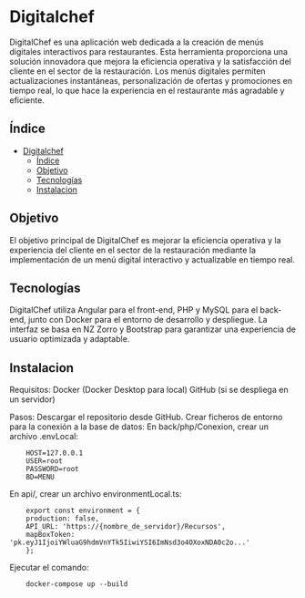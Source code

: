 # Digitalchef

DigitalChef es una aplicación web dedicada a la creación de menús digitales interactivos para restaurantes. Esta herramienta proporciona una solución innovadora que mejora la eficiencia operativa y la satisfacción del cliente en el sector de la restauración. Los menús digitales permiten actualizaciones instantáneas, personalización de ofertas y promociones en tiempo real, lo que hace la experiencia en el restaurante más agradable y eficiente.

## Índice
- [Digitalchef](#digitalchef)
  - [Índice](#índice)
  - [Objetivo](#objetivo)
  - [Tecnologías](#tecnologías)
  - [Instalacion](#instalacion)

## Objetivo
El objetivo principal de DigitalChef es mejorar la eficiencia operativa y la experiencia del cliente en el sector de la restauración mediante la implementación de un menú digital interactivo y actualizable en tiempo real.

## Tecnologías
DigitalChef utiliza Angular para el front-end, PHP y MySQL para el back-end, junto con Docker para el entorno de desarrollo y despliegue. La interfaz se basa en NZ Zorro y Bootstrap para garantizar una experiencia de usuario optimizada y adaptable.

## Instalacion

Requisitos:
    Docker (Docker Desktop para local)
    GitHub (si se despliega en un servidor)

Pasos:
Descargar el repositorio desde GitHub.
Crear ficheros de entorno para la conexión a la base de datos:
En back/php/Conexion, crear un archivo .envLocal:

        HOST=127.0.0.1
        USER=root
        PASSWORD=root
        BD=MENU

En api/, crear un archivo environmentLocal.ts:

        export const environment = {
        production: false,
        API_URL: 'https://{nombre_de_servidor}/Recursos',
        mapBoxToken: 'pk.eyJ1IjoiYWluaG9hdmVnYTk5IiwiYSI6ImNsd3o4OXoxNDA0c2o...'
        };

Ejecutar el comando:

        docker-compose up --build

